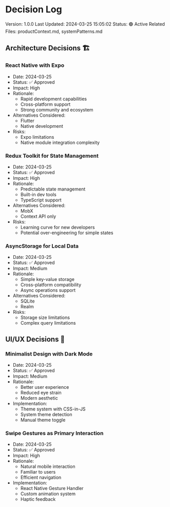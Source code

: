 # Decision Log

Version: 1.0.0
Last Updated: 2024-03-25 15:05:02
Status: 🟢 Active
Related Files: productContext.md, systemPatterns.md

## Architecture Decisions 🏗️

### React Native with Expo

- Date: 2024-03-25
- Status: ✅ Approved
- Impact: High
- Rationale:
  - Rapid development capabilities
  - Cross-platform support
  - Strong community and ecosystem
- Alternatives Considered:
  - Flutter
  - Native development
- Risks:
  - Expo limitations
  - Native module integration complexity

### Redux Toolkit for State Management

- Date: 2024-03-25
- Status: ✅ Approved
- Impact: High
- Rationale:
  - Predictable state management
  - Built-in dev tools
  - TypeScript support
- Alternatives Considered:
  - MobX
  - Context API only
- Risks:
  - Learning curve for new developers
  - Potential over-engineering for simple states

### AsyncStorage for Local Data

- Date: 2024-03-25
- Status: ✅ Approved
- Impact: Medium
- Rationale:
  - Simple key-value storage
  - Cross-platform compatibility
  - Async operations support
- Alternatives Considered:
  - SQLite
  - Realm
- Risks:
  - Storage size limitations
  - Complex query limitations

## UI/UX Decisions 🎨

### Minimalist Design with Dark Mode

- Date: 2024-03-25
- Status: ✅ Approved
- Impact: Medium
- Rationale:
  - Better user experience
  - Reduced eye strain
  - Modern aesthetic
- Implementation:
  - Theme system with CSS-in-JS
  - System theme detection
  - Manual theme toggle

### Swipe Gestures as Primary Interaction

- Date: 2024-03-25
- Status: ✅ Approved
- Impact: High
- Rationale:
  - Natural mobile interaction
  - Familiar to users
  - Efficient navigation
- Implementation:
  - React Native Gesture Handler
  - Custom animation system
  - Haptic feedback
